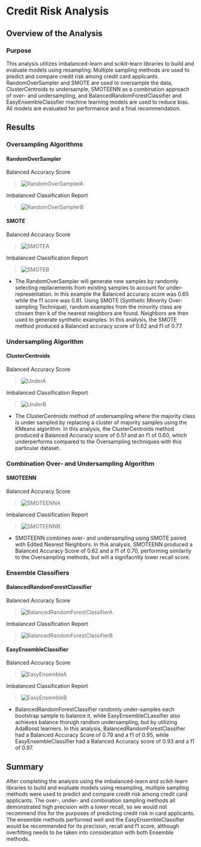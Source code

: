 # Credit Risk Analysis

## Overview of the Analysis 

### Purpose

This analysis utilizes imbalanced-learn and scikit-learn libraries to build and evaluate models using resampling. Multiple sampling methods are used to predict and compare credit risk among credit card applicants. RandomOverSampler and SMOTE are used to oversample the data, ClusterCentroids to undersample, SMOTEENN as a combination approach of over- and undersampling, and BalancedRandomForestClassifier and EasyEnsembleClassfier machine learning models are used to reduce bias. All models are evaluated for performance and a final recommendation.  

## Results

### **Oversampling Algorithms**

#### RandomOverSampler
Balanced Accuracy Score
>![RandomOverSamplerA](https://user-images.githubusercontent.com/77405273/119721584-268df300-be20-11eb-953b-0dffb2282d4d.png)

Imbalanced Classification Report
>![RandomOverSamplerB](https://user-images.githubusercontent.com/77405273/119721590-27268980-be20-11eb-937d-7ae048e3c36b.png)

#### SMOTE
Balanced Accuracy Score
>![SMOTEA](https://user-images.githubusercontent.com/77405273/119721591-27bf2000-be20-11eb-95db-baa3f4aff765.png)

Imbalanced Classification Report
>![SMOTEB](https://user-images.githubusercontent.com/77405273/119721593-27bf2000-be20-11eb-9111-0e731e7f882f.png)

- The RandomOverSampler will generate new samples by randomly selecting replacements from existing samples to account for under-representation. In this example the Balanced accuracy score was 0.65 while the f1 score was 0.81. Using SMOTE (Syntheitc Minority Over-sampling Technique), random examples from the minority class are chosen then k of the nearest neighbors are found. Neighbors are then used to generate synthetic examples. In this analysis, the SMOTE method produced a Balanced accuracy score of 0.62 and f1 of 0.77.

### **Undersampling Algorithm**

#### ClusterCentroids
Balanced Accuracy Score
>![UnderA](https://user-images.githubusercontent.com/77405273/119721594-2857b680-be20-11eb-8097-fcdd6074a61b.png)

Imbalanced Classification Report
>![UnderB](https://user-images.githubusercontent.com/77405273/119721596-2857b680-be20-11eb-8d15-a1cf8d5a2f2b.png)

- The ClusterCentroids method of undersampling where the majority class is under sampled by replacing a cluster of majority samples using the KMeans algorithm. In this analysis, the ClusterCentroids method produced a Balanced Accuracy score of 0.51 and an f1 of 0.60, which underperforms compared to the Oversampling techniques with this particular dataset. 

### **Combination Over- and Undersampling Algorithm**

#### SMOTEENN
Balanced Accuracy Score
>![SMOTEENNA](https://user-images.githubusercontent.com/77405273/119721601-2b52a700-be20-11eb-9e59-b5104d2e90c1.png)

Imbalanced Classification Report
>![SMOTEENNB](https://user-images.githubusercontent.com/77405273/119721604-2b52a700-be20-11eb-8c33-69bf6fb187a0.png)

- SMOTEENN combines over- and undersampling using SMOTE paired with Edited Nearest Neighbors. In this analysis, SMOTEENN produced a Balanced Accuracy Score of 0.62 and a f1 of 0.70, performing similarily to the Oversampling methods, but will a signifacntly lower recall score. 

### **Ensemble Classifiers**

#### BalancedRandomForestClassifier
Balanced Accuracy Score
>![BalancedRandomForestClassifierA](https://user-images.githubusercontent.com/77405273/119721605-2beb3d80-be20-11eb-8a87-2df8cbf664f9.png)

Imbalanced Classification Report
>![BalancedRandomForestClassifierB](https://user-images.githubusercontent.com/77405273/119721608-2c83d400-be20-11eb-8427-bdc9c6e4826a.png)

#### EasyEnsembleClassifier
Balanced Accuracy Score
>![EasyEnsembleA](https://user-images.githubusercontent.com/77405273/119721610-2c83d400-be20-11eb-9cfc-110227dae52a.png)

Imbalanced Classification Report
>![EasyEnsembleB](https://user-images.githubusercontent.com/77405273/119721611-2c83d400-be20-11eb-908b-dab39c89f401.png)

- BalancedRandomForestClassifier randomly under-samples each bootstrap sample to balance it, while EasyEnsembleCLassifier also achieves balance thorugh random undersampling, but by utilizing AdaBoost learners. In this analysis, BalancedRandomForestClassifier had a Balanced Accuracy Score of 0.79 and a f1 of 0.95, while EasyEnsembleClassifier had a Balanced Accuracy score of 0.93 and a f1 of 0.97.

## Summary

After completing the analysis using the imbalanced-learn and scikit-learn libraries to build and evaluate models using resampling, multiple sampling methods were used to predict and compare credit risk among credit card applicants. The over-, under- and combination sampling methods all demonstrated high precision with a lower recall, so we would not recommend this for the purposes of predicting credit risk in card applicants. The ensemble methods performed well and the EasyEnsembleClassifier would be recommended for its precision, recall and f1 score, although overfitting needs to be taken into consideration with both Ensemble methods. 

